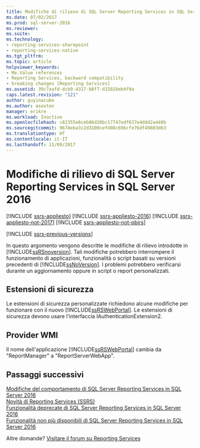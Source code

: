 ```yaml
---
title: Modifiche di rilievo di SQL Server Reporting Services in SQL Server 2016 | Microsoft Docs
ms.date: 07/02/2017
ms.prod: sql-server-2016
ms.reviewer: 
ms.suite: 
ms.technology:
- reporting-services-sharepoint
- reporting-services-native
ms.tgt_pltfrm: 
ms.topic: article
helpviewer_keywords:
- Me.Value references
- Reporting Services, backward compatibility
- breaking changes [Reporting Services]
ms.assetid: 39c7aafd-dcb9-4317-b8f7-d15828eb4f9a
caps.latest.revision: "121"
author: guyinacube
ms.author: asaxton
manager: erikre
ms.workload: Inactive
ms.openlocfilehash: c82355e6ceb86d20bc17747edf637e4ddd2a440b
ms.sourcegitcommit: 9678eba3c2d3100cef408c69bcfe76df49803d63
ms.translationtype: HT
ms.contentlocale: it-IT
ms.lasthandoff: 11/09/2017
---
```

# <a name="breaking-changes-in-sql-server-reporting-services-in-sql-server-2016"></a>Modifiche di rilievo di SQL Server Reporting Services in SQL Server 2016

[!INCLUDE [ssrs-appliesto](../includes/ssrs-appliesto.md)] [!INCLUDE [ssrs-appliesto-2016](../includes/ssrs-appliesto-2016.md)] [!INCLUDE [ssrs-appliesto-not-2017](../includes/ssrs-appliesto-not-2017.md)] [!INCLUDE [ssrs-appliesto-not-pbirs](../includes/ssrs-appliesto-not-pbirs.md)]

[!INCLUDE [ssrs-previous-versions](../includes/ssrs-previous-versions.md)]

In questo argomento vengono descritte le modifiche di rilievo introdotte in [!INCLUDE[ssRSnoversion](../includes/ssrsnoversion-md.md)]. Tali modifiche potrebbero interrompere il funzionamento di applicazioni, funzionalità o script basati su versioni precedenti di [!INCLUDE[ssNoVersion](../includes/ssnoversion-md.md)]. I problemi potrebbero verificarsi durante un aggiornamento oppure in script o report personalizzati.

## <a name="security-extensions"></a>Estensioni di sicurezza

Le estensioni di sicurezza personalizzate richiedono alcune modifiche per funzionare con il nuovo [!INCLUDE[ssRSWebPortal](../includes/ssrswebportal.md)]. Le estensioni di sicurezza devono usare l'interfaccia IAuthenticationExtension2.

## <a name="wmi-provider"></a>Provider WMI

Il nome dell'applicazione [!INCLUDE[ssRSWebPortal](../includes/ssrswebportal.md)] cambia da "ReportManager" a "ReportServerWebApp".

## <a name="next-steps"></a>Passaggi successivi

[Modifiche del comportamento di SQL Server Reporting Services in SQL Server 2016](../reporting-services/behavior-changes-to-sql-server-reporting-services-in-sql-server-2016.md)  
[Novità di Reporting Services (SSRS)](../reporting-services/what-s-new-in-sql-server-reporting-services-ssrs.md)   
[Funzionalità deprecate di SQL Server Reporting Services in SQL Server 2016](../reporting-services/deprecated-features-in-sql-server-reporting-services-ssrs.md)    
[Funzionalità non più disponibili di SQL Server Reporting Services in SQL Server 2016](../reporting-services/discontinued-functionality-to-sql-server-reporting-services-in-sql-server.md)  

Altre domande? [Visitare il forum su Reporting Services](http://go.microsoft.com/fwlink/?LinkId=620231)
